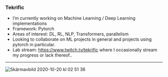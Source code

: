 ### Tekrific

 * I’m currently working on Machine Learning / Deep Learning implementations
 * Framework: Pytorch
 * Areas of interest: DL, RL, NLP, Transformers, parallelism
 * Looking to collaborate on ML projects in general and projects using pytorch in particular.
 * Lab stream: https://www.twitch.tv/tekrific where I occasionally stream my progress or lack thereof..
 ---
![Skärmavbild 2020-10-20 kl  02 51 36](https://user-images.githubusercontent.com/68393566/96527024-6899f980-127f-11eb-9d04-2b3b9a16acc4.png)
